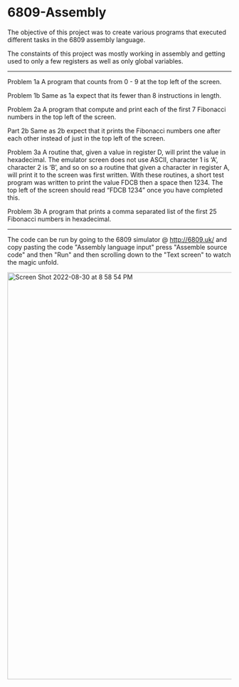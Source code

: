 # 6809-Assembly
The objective of this project was to create various programs that executed different tasks in the 6809 assembly language.

The constaints of this project was mostly working in assembly and getting used to only a few registers as well as only global variables. 

***

Problem 1a
A program that counts from 0 - 9 at the top left of the screen.
 
Problem 1b
Same as 1a expect that its fewer than 8 instructions in length.
 
Problem 2a
A program that compute and print each of the first 7 Fibonacci numbers in the top left of the screen.
 
Part 2b
Same as 2b expect that it prints the Fibonacci numbers one after each other instead of just in the top left of the screen.
 
Problem 3a
A routine that, given a value in register D, will print the value in hexadecimal. The emulator screen does not use ASCII, character 1 is ‘A’, character 2 is ‘B’, and so on so a routine that given a character in register A, will print it to the screen was first written. With these routines, a short test program was written to print the value FDCB then a space then 1234.  The top left of the screen should read “FDCB 1234” once you have completed this. 
 
Problem 3b 
A program that prints a comma separated list of the first 25 Fibonacci numbers in hexadecimal.

***

The code can be run by going to the 6809 simulator @ http://6809.uk/ and copy pasting the code "Assembly language input" press "Assemble source code" and then "Run" and then scrolling down to the "Text screen" to watch the magic unfold.

<img width="913" alt="Screen Shot 2022-08-30 at 8 58 54 PM" src="https://user-images.githubusercontent.com/31984374/187395332-fd79ac52-f4f2-4727-8ba5-f3fa45c92654.png">



